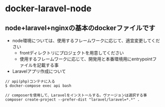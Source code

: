 # docker-laravel-node

## node+laravel+nginxの基本のdockerファイルです
* node環境については、使用するフレームワークに応じて、適宜変更してください
    * frontディレクトリにプロジェクトを用意してください
    * 使用するフレームワークに応じて、開発用と本番環境用にentrypointファイルを記載する事
* Laravelアプリ作成について
```
// api(php)コンテナに入る
$ docker-compose exec api bash

// composerを使用して、Laravelをインストールする。ヴァージョンは選択する事
composer create-project --prefer-dist "laravel/laravel=*.*" .

```